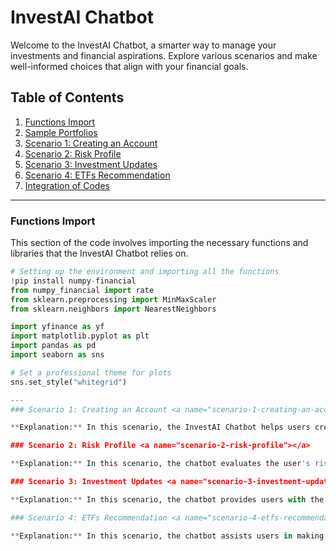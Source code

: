 # InvestAI Chatbot

Welcome to the InvestAI Chatbot, a smarter way to manage your investments and financial aspirations. Explore various scenarios and make well-informed choices that align with your financial goals.

## Table of Contents

1. [Functions Import](#functions-import)
2. [Sample Portfolios](#sample-portfolios)
3. [Scenario 1: Creating an Account](#scenario-1-creating-an-account)
4. [Scenario 2: Risk Profile](#scenario-2-risk-profile)
5. [Scenario 3: Investment Updates](#scenario-3-investment-updates)
6. [Scenario 4: ETFs Recommendation](#scenario-4-etfs-recommendation)
7. [Integration of Codes](#integration-of-codes)

---

### Functions Import <a name="functions-import"></a>

This section of the code involves importing the necessary functions and libraries that the InvestAI Chatbot relies on.

```python
# Setting up the environment and importing all the functions
!pip install numpy-financial
from numpy_financial import rate
from sklearn.preprocessing import MinMaxScaler
from sklearn.neighbors import NearestNeighbors

import yfinance as yf
import matplotlib.pyplot as plt
import pandas as pd
import seaborn as sns

# Set a professional theme for plots
sns.set_style("whitegrid")

---
### Scenario 1: Creating an Account <a name="scenario-1-creating-an-account"></a>

**Explanation:** In this scenario, the InvestAI Chatbot helps users create an account based on their investment goals and demographic information. It begins by gathering essential customer information, such as their first name, age, residency status, and annual income. The chatbot then validates the user's eligibility for various investment options based on this information. If the user meets the criteria, they are presented with a list of investment goals to choose from, such as building an emergency fund, buying a home, achieving financial independence, saving for retirement, or improving credit score. Based on the selected goal, the chatbot recommends suitable investment options, which could include opening a GIC (Guaranteed Investment Certificate), FHSA (First Home Savings Account), brokerage account, TFSA (Tax-Free Savings Account), RRSP (Registered Retirement Savings Plan), or consulting with a financial advisor.

### Scenario 2: Risk Profile <a name="scenario-2-risk-profile"></a>

**Explanation:** In this scenario, the chatbot evaluates the user's risk profile by asking a series of questions and collecting user responses. The questions cover various aspects of risk tolerance, investment time horizon, comfort with fluctuations in investment value, familiarity with investment options, and reactions to market volatility. Based on the user's responses, the chatbot calculates a total risk score and categorizes the user's risk tolerance. The risk categories typically range from "Extreme Low" to "High." This scenario aims to help users gain insights into their risk appetite and make informed decisions regarding their investment strategies, aligning their risk preferences with their financial goals.

### Scenario 3: Investment Updates <a name="scenario-3-investment-updates"></a>

**Explanation:** In this scenario, the chatbot provides users with the ability to receive updates on their investments. Users are prompted to provide their username and password, which allows the chatbot to access their investment portfolios. The chatbot then presents the available portfolios associated with the provided credentials. Users can select a specific portfolio and choose a timeframe to review its performance. Additionally, users have the option to compare their selected portfolio with other Exchange-Traded Funds (ETFs) to gain insights into investment trends. This scenario empowers users to stay informed about their investments and make well-informed decisions based on real-time data.

### Scenario 4: ETFs Recommendation <a name="scenario-4-etfs-recommendation"></a>

**Explanation:** In this scenario, the chatbot assists users in making informed decisions about investing in Exchange-Traded Funds (ETFs). The chatbot leverages the user's risk profile from Scenario 2 to recommend suitable ETFs that align with the user's risk tolerance and financial goals. It calculates the user's required rate of return based on their investment horizon, initial investment amount, and desired future value. Using this required rate of return and the user's risk ranking, the chatbot filters a list of ETFs. It recommends ETFs that match or exceed the user's required rate of return and are within their risk tolerance. Users can then explore these recommended ETFs and their historical performance to make informed decisions about diversifying their investment portfolios and optimizing their strategies.
